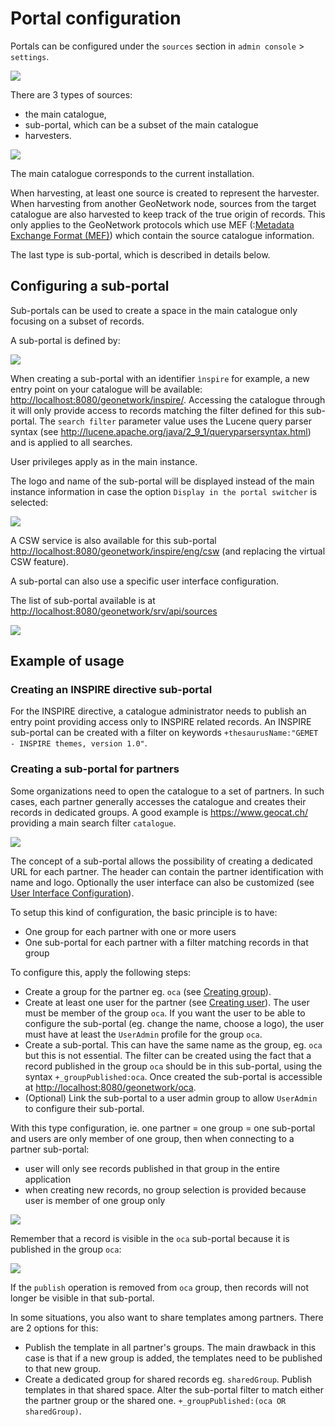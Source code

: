 # Portal configuration

Portals can be configured under the `sources` section in `admin console` > `settings`.

![](img/portal-access.png)

There are 3 types of sources:

-   the main catalogue,
-   sub-portal, which can be a subset of the main catalogue
-   harvesters.

![](img/portal-types.png)

The main catalogue corresponds to the current installation.

When harvesting, at least one source is created to represent the harvester. When harvesting from another GeoNetwork node, sources from the target catalogue are also harvested to keep track of the true origin of records. This only applies to the GeoNetwork protocols which use MEF (:[Metadata Exchange Format (MEF)](../../annexes/mef-format.md)) which contain the source catalogue information.

The last type is sub-portal, which is described in details below.

## Configuring a sub-portal

Sub-portals can be used to create a space in the main catalogue only focusing on a subset of records.

A sub-portal is defined by:

![](img/portal-subportal.png)

When creating a sub-portal with an identifier `ìnspire` for example, a new entry point on your catalogue will be available: <http://localhost:8080/geonetwork/inspire/>. Accessing the catalogue through it will only provide access to records matching the filter defined for this sub-portal. The `search filter` parameter value uses the Lucene query parser syntax (see <http://lucene.apache.org/java/2_9_1/queryparsersyntax.html>) and is applied to all searches.

User privileges apply as in the main instance.

The logo and name of the sub-portal will be displayed instead of the main instance information in case the option `Display in the portal switcher` is selected:

![](img/portal-header.png)

A CSW service is also available for this sub-portal <http://localhost:8080/geonetwork/inspire/eng/csw> (and replacing the virtual CSW feature).

A sub-portal can also use a specific user interface configuration.

The list of sub-portal available is at <http://localhost:8080/geonetwork/srv/api/sources>

![](img/portal-list.png)

## Example of usage

### Creating an INSPIRE directive sub-portal

For the INSPIRE directive, a catalogue administrator needs to publish an entry point providing access only to INSPIRE related records. An INSPIRE sub-portal can be created with a filter on keywords `+thesaurusName:"GEMET - INSPIRE themes, version 1.0"`.

### Creating a sub-portal for partners

Some organizations need to open the catalogue to a set of partners. In such cases, each partner generally accesses the catalogue and creates their records in dedicated groups. A good example is <https://www.geocat.ch/> providing a main search filter `catalogue`.

![](img/portal-geocatch.png)

The concept of a sub-portal allows the possibility of creating a dedicated URL for each partner. The header can contain the partner identification with name and logo. Optionally the user interface can also be customized (see [User Interface Configuration](user-interface-configuration.md)).

To setup this kind of configuration, the basic principle is to have:

-   One group for each partner with one or more users
-   One sub-portal for each partner with a filter matching records in that group

To configure this, apply the following steps:

-   Create a group for the partner eg. `oca` (see [Creating group](../managing-users-and-groups/creating-group.md)).
-   Create at least one user for the partner (see [Creating user](../managing-users-and-groups/creating-user.md)). The user must be member of the group `oca`. If you want the user to be able to configure the sub-portal (eg. change the name, choose a logo), the user must have at least the `UserAdmin` profile for the group `oca`.
-   Create a sub-portal. This can have the same name as the group, eg. `oca` but this is not essential. The filter can be created using the fact that a record published in the group `oca` should be in this sub-portal, using the syntax `+_groupPublished:oca`. Once created the sub-portal is accessible at <http://localhost:8080/geonetwork/oca>.
-   (Optional) Link the sub-portal to a user admin group to allow `UserAdmin` to configure their sub-portal.

With this type configuration, ie. one partner = one group = one sub-portal and users are only member of one group, then when connecting to a partner sub-portal:

-   user will only see records published in that group in the entire application
-   when creating new records, no group selection is provided because user is member of one group only

![](img/portal-oca-newrecord.png)

Remember that a record is visible in the `oca` sub-portal because it is published in the group `oca`:

![](img/portal-oca-privileges.png)

If the `publish` operation is removed from `oca` group, then records will not longer be visible in that sub-portal.

In some situations, you also want to share templates among partners. There are 2 options for this:

-   Publish the template in all partner's groups. The main drawback in this case is that if a new group is added, the templates need to be published to that new group.
-   Create a dedicated group for shared records eg. `sharedGroup`. Publish templates in that shared space. Alter the sub-portal filter to match either the partner group or the shared one. `+_groupPublished:(oca OR sharedGroup)`.

